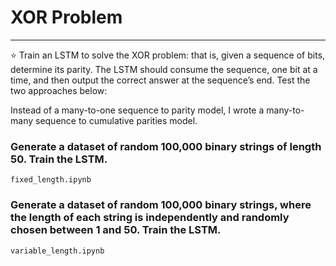 # XOR Problem
---

⭐ Train an LSTM to solve the XOR problem: that is, given a sequence of bits, determine its parity. The LSTM should consume the sequence, one bit at a time, and then output the correct answer at the sequence’s end. Test the two approaches below:

Instead of a many-to-one sequence to parity model, I wrote a many-to-many sequence to cumulative parities model.

### Generate a dataset of random 100,000 binary strings of length 50. Train the LSTM.

`fixed_length.ipynb`

### Generate a dataset of random 100,000 binary strings, where the length of each string is independently and randomly chosen between 1 and 50. Train the LSTM.
`variable_length.ipynb`